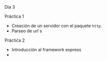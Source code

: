 Dia 3


Práctica 1
- Creación de un servidor con el paquete ```http```.
- Parseo de url´s


Práctica 2

- Introducción al framework express
-
